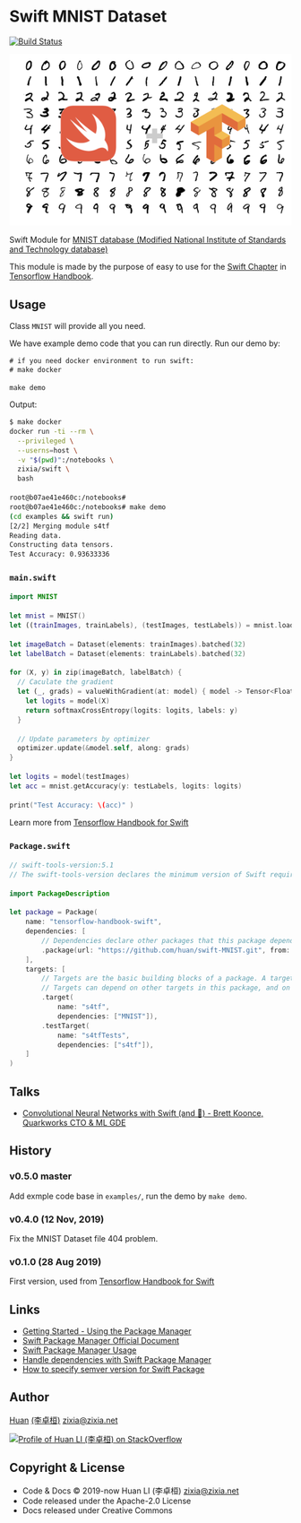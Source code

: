 # Swift MNIST Dataset

[![Build Status](https://travis-ci.com/huan/swift-MNIST.svg?branch=master)](https://travis-ci.com/huan/swift-MNIST)

![MNIST dataset](docs/images/swift-mnist.png)

Swift Module for [MNIST database (Modified National Institute of Standards and Technology database)](https://en.wikipedia.org/wiki/MNIST_database)

This module is made by the purpose of easy to use for the [Swift Chapter](https://github.com/tensorflow-handbook-swift) in [Tensorflow Handbook](https://tf.wiki).

## Usage

Class `MNIST` will provide all you need.

We have example demo code that you can run directly. Run our demo by:

```shell
# if you need docker environment to run swift:
# make docker

make demo
```

Output:

```sh
$ make docker
docker run -ti --rm \
  --privileged \
  --userns=host \
  -v "$(pwd)":/notebooks \
  zixia/swift \
  bash

root@b07ae41e460c:/notebooks#
root@b07ae41e460c:/notebooks# make demo
(cd examples && swift run)
[2/2] Merging module s4tf
Reading data.
Constructing data tensors.
Test Accuracy: 0.93633336
```

### `main.swift`

```swift
import MNIST

let mnist = MNIST()
let ((trainImages, trainLabels), (testImages, testLabels)) = mnist.loadData()

let imageBatch = Dataset(elements: trainImages).batched(32)
let labelBatch = Dataset(elements: trainLabels).batched(32)

for (X, y) in zip(imageBatch, labelBatch) {
  // Caculate the gradient
  let (_, grads) = valueWithGradient(at: model) { model -> Tensor<Float> in
    let logits = model(X)
    return softmaxCrossEntropy(logits: logits, labels: y)
  }

  // Update parameters by optimizer
  optimizer.update(&model.self, along: grads)
}

let logits = model(testImages)
let acc = mnist.getAccuracy(y: testLabels, logits: logits)

print("Test Accuracy: \(acc)" )
```

Learn more from [Tensorflow Handbook for Swift](https://github.com/huan/tensorflow-handbook-swift)

### `Package.swift`

```swift
// swift-tools-version:5.1
// The swift-tools-version declares the minimum version of Swift required to build this package.

import PackageDescription

let package = Package(
    name: "tensorflow-handbook-swift",
    dependencies: [
        // Dependencies declare other packages that this package depends on.
        .package(url: "https://github.com/huan/swift-MNIST.git", from: "0.4.0"),
    ],
    targets: [
        // Targets are the basic building blocks of a package. A target can define a module or a test suite.
        // Targets can depend on other targets in this package, and on products in packages which this package depends on.
        .target(
            name: "s4tf",
            dependencies: ["MNIST"]),
        .testTarget(
            name: "s4tfTests",
            dependencies: ["s4tf"]),
    ]
)
```

## Talks

- [Convolutional Neural Networks with Swift (and 🐍) - Brett Koonce, Quarkworks CTO & ML GDE](http://static.brettkoonce.com/presentations/convolutional_neural_networks_swift.pdf)

## History

### v0.5.0 master

Add exmple code base in `examples/`, run the demo by `make demo`.

### v0.4.0 (12 Nov, 2019)

Fix the MNIST Dataset file 404 problem.

### v0.1.0 (28 Aug 2019)

First version, used from [Tensorflow Handbook for Swift](https://github.com/huan/tensorflow-handbook-swift)

## Links

- [Getting Started - Using the Package Manager](https://swift.org/getting-started/#using-the-package-manager)
- [Swift Package Manager Official Document](https://swift.org/package-manager/)
- [Swift Package Manager Usage](https://github.com/apple/swift-package-manager/blob/master/Documentation/Usage.md)
- [Handle dependencies with Swift Package Manager](https://www.codementor.io/marcinzbijowski/handle-dependencies-with-swift-package-manager-hx0ryac5u)
- [How to specify semver version for Swift Package](https://github.com/apple/swift-package-manager/blob/master/Documentation/PackageDescription.md#methods-3)

## Author

[Huan](https://github.com/huan) [(李卓桓)](http://linkedin.com/in/zixia) <zixia@zixia.net>

[![Profile of Huan LI (李卓桓) on StackOverflow](https://stackoverflow.com/users/flair/1123955.png)](https://stackoverflow.com/users/1123955/huan)

## Copyright & License

- Code & Docs © 2019-now Huan LI (李卓桓) <zixia@zixia.net>
- Code released under the Apache-2.0 License
- Docs released under Creative Commons
